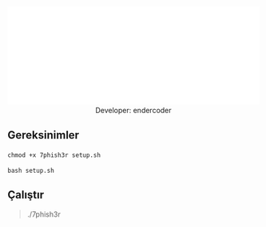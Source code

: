 <p align="center">
 <img src="https://github.com/7cod3r/documents/blob/e61a69f8fa83249dad4da993e080879eb48f3ade/20220624_221640.png">
Developer: endercoder
</p>

## Gereksinimler
``chmod +x 7phish3r setup.sh``

``bash setup.sh``
## Çalıştır
> ./7phish3r
